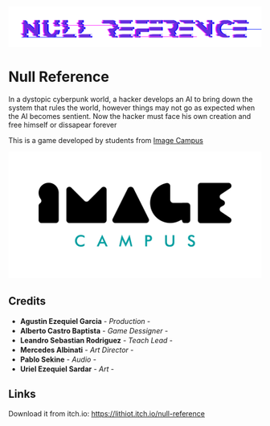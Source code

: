 <p align="center">
<img src="NullReference.png" alt="Null Reference"/>
</p>

# Null Reference

In a dystopic cyberpunk world, a hacker develops an AI to bring down the system that rules the world, however things may not go as expected when the AI becomes sentient. Now the hacker must face his own creation and free himself or dissapear forever

This is a game developed by students from <a href="https://www.imagecampus.edu.ar/">Image Campus</a>

<p align="center">
  <a href="https://www.imagecampus.edu.ar/">
    <img src="LogoIC.png" alt="Image Campus"/>
  </a> 
</p>


## Credits

- **Agustin Ezequiel Garcia** - *Production* - <a href="https://www.linkedin.com/in/agustin-ezequiel-garcia-junior-game-programmer/"><img height="16" width="16" src="https://unpkg.com/simple-icons@latest/icons/linkedin.svg" /></a> <a href="https://github.com/Lithiot"><img height="16" width="16" src="https://unpkg.com/simple-icons@latest/icons/github.svg" /></a>
- **Alberto Castro Baptista** - *Game Dessigner* - <a href=" https://www.linkedin.com/in/alberto-castro-baptista-a2132b131/"><img height="16" width="16" src="https://unpkg.com/simple-icons@latest/icons/linkedin.svg" /></a> <a href="https://github.com/BetoCastro1819"><img height="16" width="16" src="https://unpkg.com/simple-icons@latest/icons/github.svg" /></a> <a href="mailto:betocastro1819@gmail.com"><img height="16" width="16" src="https://unpkg.com/simple-icons@2.0.0/icons/gmail.svg" /></a>
- **Leandro Sebastian Rodriguez** - *Teach Lead* - <a href="https://www.linkedin.com/in/leandrosebastianrodriguezunitygamedevelop/"><img height="16" width="16" src="https://unpkg.com/simple-icons@latest/icons/linkedin.svg" /></a> <a href="https://github.com/LeanRodriguez98"><img height="16" width="16" src="https://unpkg.com/simple-icons@latest/icons/github.svg" /></a> <a href="mailto:leandro.s.rodriguez@outlook.com"><img height="16" width="16" src="https://unpkg.com/simple-icons@2.0.0/icons/gmail.svg" /></a>
- **Mercedes Albinati** - *Art Director* - <a href="https://www.artstation.com/azulrose"><img height="16" width="16" src="https://unpkg.com/simple-icons@latest/icons/artstation.svg" /></a>
- **Pablo Sekine** - *Audio* - <a href=" https://www.linkedin.com/in/pablo-sekine/"><img height="16" width="16" src="https://unpkg.com/simple-icons@latest/icons/linkedin.svg" /></a> <a href="https://www.soundcloud.com/pablosekine"><img height="16" width="16" src="https://unpkg.com/simple-icons@2.0.0/icons/soundcloud.svg" /></a> <a href="https://pablosekine.itch.io"><img height="16" width="16" src="https://upload.wikimedia.org/wikipedia/commons/7/79/Itch.io_logo.svg" /></a> 
- **Uriel Ezequiel Sardar** - *Art* - <a href="https://www.linkedin.com/in/uriel-sardar-5043b6136/"><img height="16" width="16" src="https://unpkg.com/simple-icons@latest/icons/linkedin.svg" /></a>  <a href="https://www.artstation.com/screi"><img height="16" width="16" src="https://unpkg.com/simple-icons@latest/icons/artstation.svg" /></a>


## Links

Download it from itch.io: https://lithiot.itch.io/null-reference
